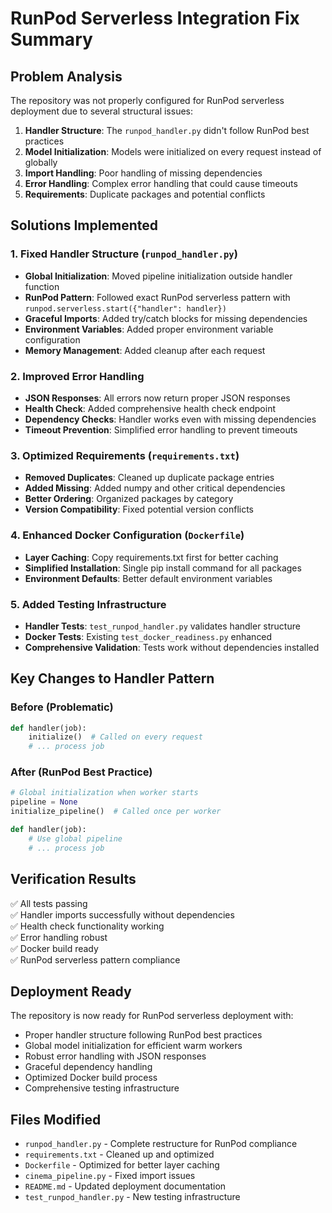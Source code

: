 # RunPod Serverless Integration Fix Summary

## Problem Analysis
The repository was not properly configured for RunPod serverless deployment due to several structural issues:

1. **Handler Structure**: The `runpod_handler.py` didn't follow RunPod best practices
2. **Model Initialization**: Models were initialized on every request instead of globally
3. **Import Handling**: Poor handling of missing dependencies
4. **Error Handling**: Complex error handling that could cause timeouts
5. **Requirements**: Duplicate packages and potential conflicts

## Solutions Implemented

### 1. Fixed Handler Structure (`runpod_handler.py`)
- **Global Initialization**: Moved pipeline initialization outside handler function
- **RunPod Pattern**: Followed exact RunPod serverless pattern with `runpod.serverless.start({"handler": handler})`
- **Graceful Imports**: Added try/catch blocks for missing dependencies
- **Environment Variables**: Added proper environment variable configuration
- **Memory Management**: Added cleanup after each request

### 2. Improved Error Handling
- **JSON Responses**: All errors now return proper JSON responses
- **Health Check**: Added comprehensive health check endpoint
- **Dependency Checks**: Handler works even with missing dependencies
- **Timeout Prevention**: Simplified error handling to prevent timeouts

### 3. Optimized Requirements (`requirements.txt`)
- **Removed Duplicates**: Cleaned up duplicate package entries
- **Added Missing**: Added numpy and other critical dependencies
- **Better Ordering**: Organized packages by category
- **Version Compatibility**: Fixed potential version conflicts

### 4. Enhanced Docker Configuration (`Dockerfile`)
- **Layer Caching**: Copy requirements.txt first for better caching
- **Simplified Installation**: Single pip install command for all packages
- **Environment Defaults**: Better default environment variables

### 5. Added Testing Infrastructure
- **Handler Tests**: `test_runpod_handler.py` validates handler structure
- **Docker Tests**: Existing `test_docker_readiness.py` enhanced
- **Comprehensive Validation**: Tests work without dependencies installed

## Key Changes to Handler Pattern

### Before (Problematic)
```python
def handler(job):
    initialize()  # Called on every request
    # ... process job
```

### After (RunPod Best Practice)
```python
# Global initialization when worker starts
pipeline = None
initialize_pipeline()  # Called once per worker

def handler(job):
    # Use global pipeline
    # ... process job
```

## Verification Results
✅ All tests passing  
✅ Handler imports successfully without dependencies  
✅ Health check functionality working  
✅ Error handling robust  
✅ Docker build ready  
✅ RunPod serverless pattern compliance  

## Deployment Ready
The repository is now ready for RunPod serverless deployment with:
- Proper handler structure following RunPod best practices
- Global model initialization for efficient warm workers
- Robust error handling with JSON responses
- Graceful dependency handling
- Optimized Docker build process
- Comprehensive testing infrastructure

## Files Modified
- `runpod_handler.py` - Complete restructure for RunPod compliance
- `requirements.txt` - Cleaned up and optimized
- `Dockerfile` - Optimized for better layer caching
- `cinema_pipeline.py` - Fixed import issues
- `README.md` - Updated deployment documentation
- `test_runpod_handler.py` - New testing infrastructure